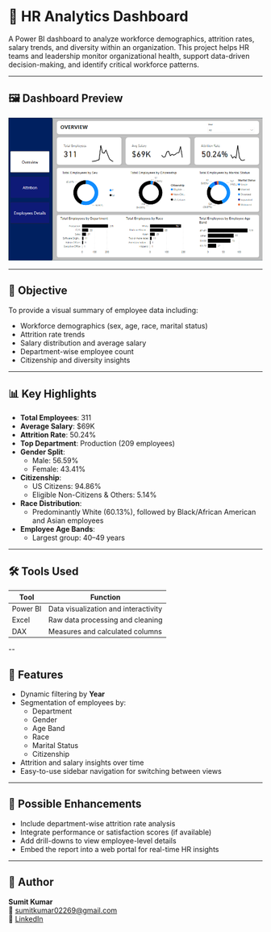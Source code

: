 # 👥 HR Analytics Dashboard

A Power BI dashboard to analyze workforce demographics, attrition rates, salary trends, and diversity within an organization. This project helps HR teams and leadership monitor organizational health, support data-driven decision-making, and identify critical workforce patterns.

---

## 🖼️ Dashboard Preview

![HR Analytics Dashboard](https://github.com/Sumit-Data-Analyst/HR-Analytics-Dashboard/blob/main/Overview.PNG)

---

## 🎯 Objective

To provide a visual summary of employee data including:
- Workforce demographics (sex, age, race, marital status)
- Attrition rate trends
- Salary distribution and average salary
- Department-wise employee count
- Citizenship and diversity insights

---

## 📊 Key Highlights

- **Total Employees**: 311  
- **Average Salary**: $69K  
- **Attrition Rate**: 50.24%  
- **Top Department**: Production (209 employees)  
- **Gender Split**:  
  - Male: 56.59%  
  - Female: 43.41%  
- **Citizenship**:  
  - US Citizens: 94.86%  
  - Eligible Non-Citizens & Others: 5.14%  
- **Race Distribution**:  
  - Predominantly White (60.13%), followed by Black/African American and Asian employees  
- **Employee Age Bands**:  
  - Largest group: 40–49 years

---

## 🛠️ Tools Used

| Tool        | Function                               |
|-------------|----------------------------------------|
| Power BI    | Data visualization and interactivity   |
| Excel       | Raw data processing and cleaning       |
| DAX         | Measures and calculated columns        |

--

## 🚀 Features

- Dynamic filtering by **Year**
- Segmentation of employees by:
  - Department
  - Gender
  - Age Band
  - Race
  - Marital Status
  - Citizenship
- Attrition and salary insights over time
- Easy-to-use sidebar navigation for switching between views

---

## 🔮 Possible Enhancements

- Include department-wise attrition rate analysis  
- Integrate performance or satisfaction scores (if available)  
- Add drill-downs to view employee-level details  
- Embed the report into a web portal for real-time HR insights  

---

## 👤 Author

**Sumit Kumar**  
📧 [sumitkumar02269@gmail.com](mailto:sumitkumar02269@gmail.com)  
🔗 [LinkedIn](https://www.linkedin.com/in/sumit-kumar-24b264330) 
